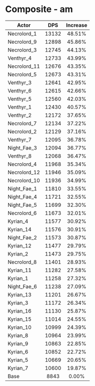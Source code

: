 # Composite - am
| Actor | DPS | Increase |
|---|:---:|:---:|
|Necrolord_1|13132|48.51%|
|Necrolord_9|12898|45.86%|
|Necrolord_3|12745|44.13%|
|Venthyr_4|12733|43.99%|
|Necrolord_11|12676|43.35%|
|Necrolord_5|12673|43.31%|
|Venthyr_3|12641|42.95%|
|Venthyr_6|12615|42.66%|
|Venthyr_5|12560|42.03%|
|Venthyr_1|12430|40.57%|
|Venthyr_2|12172|37.65%|
|Necrolord_7|12134|37.22%|
|Necrolord_2|12129|37.16%|
|Venthyr_7|12095|36.78%|
|Night_Fae_3|12094|36.77%|
|Venthyr_8|12068|36.47%|
|Necrolord_4|11968|35.34%|
|Necrolord_12|11946|35.09%|
|Necrolord_10|11936|34.99%|
|Night_Fae_1|11810|33.55%|
|Night_Fae_4|11721|32.55%|
|Night_Fae_5|11699|32.30%|
|Necrolord_6|11673|32.01%|
|Kyrian_4|11577|30.92%|
|Kyrian_14|11576|30.91%|
|Night_Fae_2|11573|30.87%|
|Kyrian_12|11477|29.79%|
|Kyrian_2|11473|29.75%|
|Necrolord_8|11401|28.93%|
|Kyrian_11|11282|27.58%|
|Kyrian_1|11258|27.32%|
|Night_Fae_6|11238|27.09%|
|Kyrian_13|11201|26.67%|
|Kyrian_3|11172|26.34%|
|Kyrian_16|11130|25.87%|
|Kyrian_15|11014|24.55%|
|Kyrian_10|10999|24.39%|
|Kyrian_8|10964|23.99%|
|Kyrian_9|10863|22.85%|
|Kyrian_6|10852|22.72%|
|Kyrian_5|10669|20.65%|
|Kyrian_7|10600|19.87%|
|Base|8843|0.00%|
